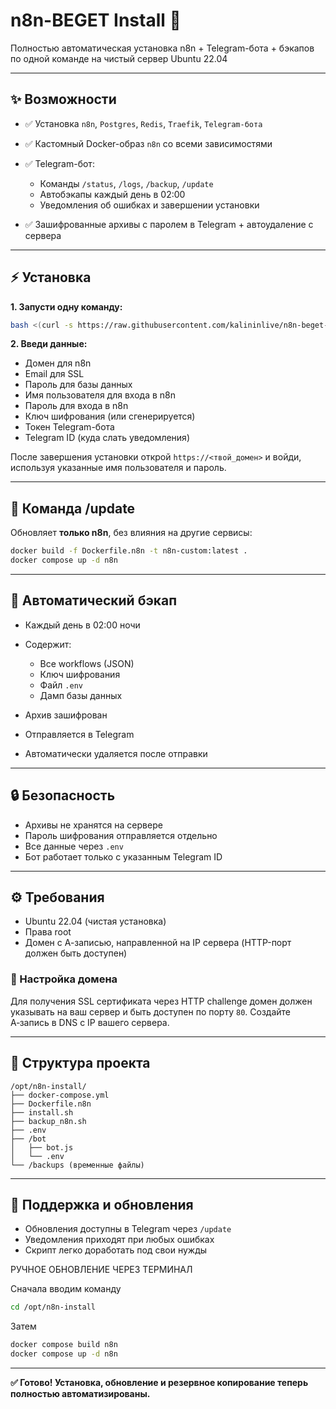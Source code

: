 # n8n-BEGET Install 🌌

Полностью автоматическая установка n8n + Telegram-бота + бэкапов по одной команде на чистый сервер Ubuntu 22.04

---

## ✨ Возможности

* ✅ Установка `n8n`, `Postgres`, `Redis`, `Traefik`, `Telegram-бота`
* ✅ Кастомный Docker-образ `n8n` со всеми зависимостями
* ✅ Telegram-бот:

  * Команды `/status`, `/logs`, `/backup`, `/update`
  * Автобэкапы каждый день в 02:00
  * Уведомления об ошибках и завершении установки
* ✅ Зашифрованные архивы с паролем в Telegram + автоудаление с сервера

---

## ⚡ Установка

**1. Запусти одну команду:**

```bash
bash <(curl -s https://raw.githubusercontent.com/kalininlive/n8n-beget-install/main/install.sh)
```

**2. Введи данные:**

* Домен для n8n
* Email для SSL
* Пароль для базы данных
* Имя пользователя для входа в n8n
* Пароль для входа в n8n
* Ключ шифрования (или сгенерируется)
* Токен Telegram-бота
* Telegram ID (куда слать уведомления)

После завершения установки открой `https://<твой_домен>` и войди, используя указанные имя пользователя и пароль.

---

## 🚀 Команда /update

Обновляет **только n8n**, без влияния на другие сервисы:

```bash
docker build -f Dockerfile.n8n -t n8n-custom:latest .
docker compose up -d n8n
```

---

## 📅 Автоматический бэкап

* Каждый день в 02:00 ночи
* Содержит:

  * Все workflows (JSON)
  * Ключ шифрования
  * Файл `.env`
  * Дамп базы данных
* Архив зашифрован
* Отправляется в Telegram
* Автоматически удаляется после отправки

---

## 🔒 Безопасность

* Архивы не хранятся на сервере
* Пароль шифрования отправляется отдельно
* Все данные через `.env`
* Бот работает только с указанным Telegram ID

---

## ⚙ Требования

* Ubuntu 22.04 (чистая установка)
* Права root
* Домен с А-записью, направленной на IP сервера (HTTP-порт должен быть доступен)

### 📡 Настройка домена

Для получения SSL сертификата через HTTP challenge домен должен указывать на ваш
сервер и быть доступен по порту `80`. Создайте A‑запись в DNS с IP вашего сервера.

---

## 📄 Структура проекта

```
/opt/n8n-install/
├── docker-compose.yml
├── Dockerfile.n8n
├── install.sh
├── backup_n8n.sh
├── .env
├── /bot
│   ├── bot.js
│   └── .env
└── /backups (временные файлы)
```

---

## 🚀 Поддержка и обновления

* Обновления доступны в Telegram через `/update`
* Уведомления приходят при любых ошибках
* Скрипт легко доработать под свои нужды

РУЧНОЕ ОБНОВЛЕНИЕ ЧЕРЕЗ ТЕРМИНАЛ

Сначала вводим команду
```bash
cd /opt/n8n-install
```

Затем

```bash
docker compose build n8n
docker compose up -d n8n
```

---

**✅ Готово! Установка, обновление и резервное копирование теперь полностью автоматизированы.**
